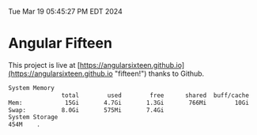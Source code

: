 Tue Mar 19 05:45:27 PM EDT 2024

# Angular Fifteen


This project is live at [https://angularsixteen.github.io](https://angularsixteen.github.io "fifteen!") thanks to Github.

```bash
System Memory
               total        used        free      shared  buff/cache   available
Mem:            15Gi       4.7Gi       1.3Gi       766Mi        10Gi        10Gi
Swap:          8.0Gi       575Mi       7.4Gi
System Storage
454M	.
```
```bash
